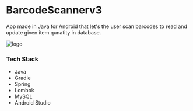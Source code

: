 # BarcodeScannerv3
App made in Java for Android that let's the user scan barcodes to read and update given item qunatity in database.

![logo](https://user-images.githubusercontent.com/2270967/112879488-7de64000-90c9-11eb-887d-a212cafd01ff.png)

### Tech Stack
* Java
* Gradle
* Spring
* Lombok
* MySQL
* Android Studio
